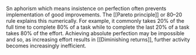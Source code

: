 Sn aphorism which means insistence on perfection often prevents implementation of good improvements. The [[Pareto principle]] or 80–20 rule explains this numerically. For example, it commonly takes 20% of the full time to complete 80% of a task while to complete the last 20% of a task takes 80% of the effort. Achieving absolute perfection may be impossible and so, as increasing effort results in [[Diminishing returns]], further activity becomes increasingly inefficient.